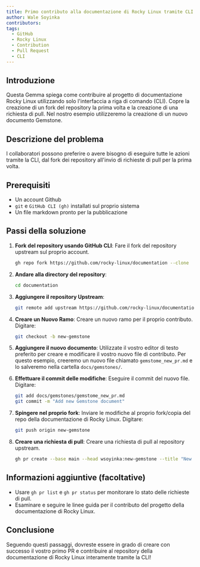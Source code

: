 ```yaml
---
title: Primo contributo alla documentazione di Rocky Linux tramite CLI
author: Wale Soyinka
contributors:
tags:
  - GitHub
  - Rocky Linux
  - Contribution
  - Pull Request
  - CLI
---
```


## Introduzione

Questa Gemma spiega come contribuire al progetto di documentazione Rocky Linux utilizzando solo l'interfaccia a riga di comando (CLI). Copre la creazione di un fork del repository la prima volta e la creazione di una richiesta di pull.
Nel nostro esempio utilizzeremo la creazione di un nuovo documento Gemstone.

## Descrizione del problema

I collaboratori possono preferire o avere bisogno di eseguire tutte le azioni tramite la CLI, dal fork dei repository all'invio di richieste di pull per la prima volta.

## Prerequisiti

- Un account Github
- `git` e `GitHub CLI (gh)` installati sul proprio sistema
- Un file markdown pronto per la pubblicazione

## Passi della soluzione

1. **Fork del repository usando GitHub CLI**:
   Fare il fork del repository upstream sul proprio account.

   ```bash
   gh repo fork https://github.com/rocky-linux/documentation --clone
   ```

2. **Andare alla directory del repository**:

   ```bash
   cd documentation
   ```

3. **Aggiungere il repository Upstream**:

   ```bash
   git remote add upstream https://github.com/rocky-linux/documentation.git
   ```

4. **Creare un Nuovo Ramo**:
   Creare un nuovo ramo per il proprio contributo. Digitare:

   ```bash
   git checkout -b new-gemstone
   ```

5. **Aggiungere il nuovo documento**:
   Utilizzate il vostro editor di testo preferito per creare e modificare il vostro nuovo file di contributo.
   Per questo esempio, creeremo un nuovo file chiamato `gemstome_new_pr.md` e lo salveremo nella cartella `docs/gemstones/`.

6. **Effettuare il commit delle modifiche**:
   Eseguire il commit del nuovo file. Digitare:

   ```bash
   git add docs/gemstones/gemstome_new_pr.md
   git commit -m "Add new Gemstone document"
   ```

7. **Spingere nel proprio fork**:
   Inviare le modifiche al proprio fork/copia del repo della documentazione di Rocky Linux. Digitare:

   ```bash
   git push origin new-gemstone
   ```

8. **Creare una richiesta di pull**:
   Creare una richiesta di pull al repository upstream.

   ```bash
   gh pr create --base main --head wsoyinka:new-gemstone --title "New Gemstone: Creating PRs via CLI" --body "Guide on how to contribute to documentation using CLI"
   ```

## Informazioni aggiuntive (facoltative)

- Usare `gh pr list` e `gh pr status` per monitorare lo stato delle richieste di pull.
- Esaminare e seguire le linee guida per il contributo del progetto della documentazione di Rocky Linux.

## Conclusione

Seguendo questi passaggi, dovreste essere in grado di creare con successo il vostro primo PR e contribuire al repository della documentazione di Rocky Linux interamente tramite la CLI!
